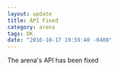 ```yaml
---
layout: update
title: API Fixed
category: arena
tags: OK
date: "2016-10-17 19:59:40 -0400"
---
```


The arena's API has been fixed
